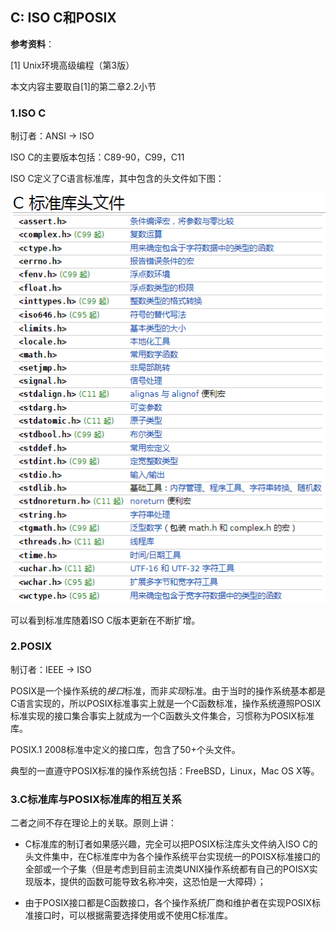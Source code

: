 ## C: ISO C和POSIX

**参考资料**：

\[1\] Unix环境高级编程（第3版）

本文内容主要取自\[1\]的第二章2.2小节

### 1.ISO C

制订者：ANSI -> ISO

ISO C的主要版本包括：C89-90，C99，C11

ISO C定义了C语言标准库，其中包含的头文件如下图：

![](/assets/c015_001.PNG)

可以看到标准库随着ISO C版本更新在不断扩增。

### 2.POSIX

制订者：IEEE -> ISO

POSIX是一个操作系统的*接口*标准，而非*实现*标准。由于当时的操作系统基本都是C语言实现的，所以POSIX标准事实上就是一个C函数标准，操作系统遵照POSIX标准实现的接口集合事实上就成为一个C函数头文件集合，习惯称为POSIX标准库。

POSIX.1 2008标准中定义的接口库，包含了50+个头文件。

典型的一直遵守POSIX标准的操作系统包括：FreeBSD，Linux，Mac OS X等。

### 3.C标准库与POSIX标准库的相互关系

二者之间不存在理论上的关联。原则上讲：

* C标准库的制订者如果感兴趣，完全可以把POSIX标注库头文件纳入ISO C的头文件集中，在C标准库中为各个操作系统平台实现统一的POISX标准接口的全部或一个子集（但是考虑到目前主流类UNIX操作系统都有自己的POISX实现版本，提供的函数可能导致名称冲突，这恐怕是一大障碍）；

* 由于POSIX接口都是C函数接口，各个操作系统厂商和维护者在实现POSIX标准接口时，可以根据需要选择使用或不使用C标准库。